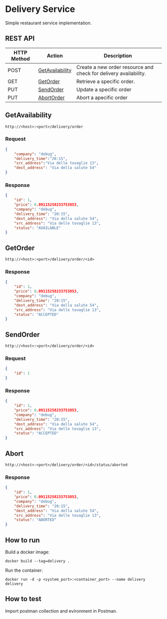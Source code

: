 # Delivery Service

Simple restaurant service implementation.

## REST API

| HTTP Method           | Action              | Description                              |
| --------------------- | ------------------- | ---------------------------------------- |
| POST                  | [GetAvailability](#getavailability) | Create a new order resource and check for delivery availability.|
| GET                  | [GetOrder](#getorder) | Retrieve a specific order.|
| PUT                  | [SendOrder](#sendorder) | Update a specific order |
| PUT                  | [AbortOrder](#abort) | Abort a apecific order |

## GetAvailability

`http://<host>:<port>/delivery/order` 

### Request

``` JSON
{
	"company": "debug",
	"delivery_time":"20:15",
	"src_address":"Via delle tovaglie 13",
	"dest_address": "Via della salute 54"
}
```

### Response

``` JSON
{
    "id": 1,
    "price": 0.09115258233753853,
    "company": "debug",
    "delivery_time": "20:15",
    "dest_address": "Via della salute 54",
    "src_address": "Via delle tovaglie 13",
    "status": "AVAILABLE"
}
```

## GetOrder

`http://<host>:<port>/delivery/order/<id>` 

### Response

``` JSON
{
    "id": 1,
    "price": 0.09115258233753853,
    "company": "debug",
    "delivery_time": "20:15",
    "dest_address": "Via della salute 54",
    "src_address": "Via delle tovaglie 13",
    "status": "ACCEPTED"
}
```

## SendOrder

`http://<host>:<port>/delivery/order/<id>` 

### Request

``` JSON
{
	"id": 1
}
 ```

### Response

``` JSON
{
    "id": 1,
    "price": 0.09115258233753853,
    "company": "debug",
    "delivery_time": "20:15",
    "dest_address": "Via della salute 54",
    "src_address": "Via delle tovaglie 13",
    "status": "ACCEPTED"
}
```

## Abort

`http://<host>:<port>/delivery/order/<id>/status/aborted` 

### Response

``` JSON
{
    "id": 1,
    "price": 0.09115258233753853,
    "company": "debug",
    "delivery_time": "20:15",
    "dest_address": "Via della salute 54",
    "src_address": "Via delle tovaglie 13",
    "status": "ABORTED"
}
```

## How to run

Build a docker image:

`docker build --tag=delivery . ` 

Run the container:

`docker run -d -p <system_port>:<container_port> --name delivery delivery` 

## How to test

Import postman collection and evironment in Postman.

